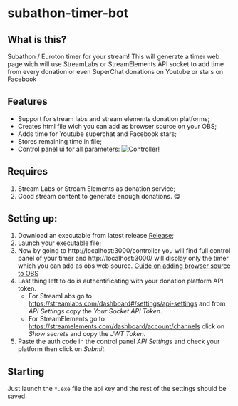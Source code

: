 # subathon-timer-bot
## What is this?
Subathon / Euroton timer for your stream! This will generate a timer web page wich will use StreamLabs or StreamElements API socket to add time from every donation or even SuperChat donations on Youtube or stars on Facebook
## Features
- Support for stream labs and stream elements donation platforms;
- Creates html file wich you can add as browser source on your OBS;
- Adds time for Youtube superchat and Facebook stars;
- Stores remaining time in file;
- Control panel ui for all parameters:
![Controller!](https://i.imgur.com/4gRQztP.png "Controller")
## Requires
1. Stream Labs or Stream Elements as donation service;
2. Good stream content to generate enough donations. 😋
## Setting up:
1. Download an executable from latest release [Release](https://github.com/daZepelin/subaton-timer-bot/releases);
2. Launch your executable file;
3. Now by going to http://localhost:3000/controller you will find full control panel of your timer and http://localhost:3000/ will display only the timer which you can add as obs web source. 
[Guide on adding browser source to OBS](https://www.blog.pulsoid.net/post/how-to-add-browser-source-in-obs-streamlabs-obs-twitch-studio-xsplit)
1. Last thing left to do is authentificating with your donation platform API token.
    - For StreamLabs go to https://streamlabs.com/dashboard#/settings/api-settings and from *API Settings* copy the *Your Socket API Token*.
    - For StreamElements go to https://streamelements.com/dashboard/account/channels click on *Show secrets* and copy the *JWT Token*.
2. Paste the auth code in the control panel *API Settings* and check your platform then click on *Submit*.
## Starting
Just launch the `*.exe` file the api key and the rest of the settings should be saved.
